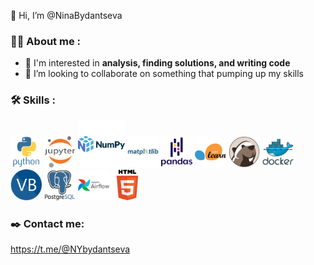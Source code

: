 👋 Hi, I’m @NinaBydantseva
### :woman_technologist: About me :
- 👀 I'm interested in **analysis, finding solutions, and writing code**
- 💞️ I’m looking to collaborate on something that pumping up my skills
### :hammer_and_wrench: Skills :
<div>
  <img src="https://github.com/devicons/devicon/blob/master/icons/python/python-original-wordmark.svg" width="50"/>
  <img src="https://github.com/devicons/devicon/blob/master/icons/jupyter/jupyter-original-wordmark.svg" width="50"/>
  <img src="https://github.com/devicons/devicon/blob/master/icons/numpy/numpy-original-wordmark.svg" width="75"/>    
  <img src="https://github.com/devicons/devicon/blob/master/icons/matplotlib/matplotlib-original-wordmark.svg" width="50"/>      
  <img src="https://github.com/devicons/devicon/blob/master/icons/pandas/pandas-original-wordmark.svg" width="50"/>    
  <img src="https://github.com/devicons/devicon/blob/master/icons/scikitlearn/scikitlearn-original.svg" width="50"/>    
  <img src="https://github.com/devicons/devicon/blob/master/icons/dbeaver/dbeaver-original.svg" width="50"/>    
  <img src="https://github.com/devicons/devicon/blob/master/icons/docker/docker-original-wordmark.svg" width="50"/>      
  <img src="https://github.com/devicons/devicon/blob/master/icons/visualbasic/visualbasic-original.svg" width="50"/>    
  <img src="https://github.com/devicons/devicon/blob/master/icons/postgresql/postgresql-original-wordmark.svg" width="50"/>   
  <img src="https://github.com/devicons/devicon/blob/master/icons/apacheairflow/apacheairflow-original-wordmark.svg" width="50"/>      
  <img src="https://github.com/devicons/devicon/blob/master/icons/html5/html5-original-wordmark.svg" width="50"/>  
</div>

### :black_nib: Contact me:
https://t.me/@NYbydantseva
